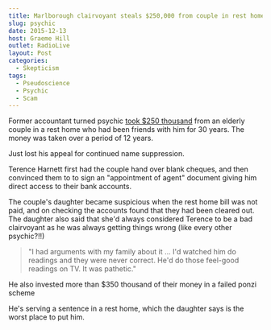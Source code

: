 ```yaml
---
title: Marlborough clairvoyant steals $250,000 from couple in rest home
slug: psychic
date: 2015-12-13
host: Graeme Hill
outlet: RadioLive
layout: Post
categories:
  - Skepticism
tags:
  - Pseudoscience
  - Psychic
  - Scam
---
```


Former accountant turned psychic [took $250 thousand](http://www.stuff.co.nz/national/crime/74733853/marlborough-clairvoyant-steals-from-elderly-couple) from an elderly couple in a rest home who had been friends with him for 30 years. The money was taken over a period of 12 years.

<!-- more -->

Just lost his appeal for continued name suppression.

Terence Harnett first had the couple hand over blank cheques, and then convinced them to to sign an "appointment of agent" document giving him direct access to their bank accounts.

The couple's daughter became suspicious when the rest home bill was not paid, and on checking the accounts found that they had been cleared out. The daughter also said that she'd always considered Terence to be a bad clairvoyant as he was always getting things wrong (like every other psychic?!!)

> "I had arguments with my family about it ... I'd watched him do readings and they were never correct. He'd do those feel-good readings on TV. It was pathetic."

He also invested more than $350 thousand of their money in a failed ponzi scheme

He's serving a sentence in a rest home, which the daughter says is the worst place to put him.
